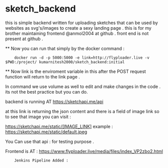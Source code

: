 # sketch_backend
this is simple backend written for uploading sketches that can be used by websites as svg's/images to create a sexy landing page . this is for my brother maintaining frontend @anmol2004 at github . front end is not present at github .



**   Now you can run that simply  by the docker command :

		docker run -d -p 5000:5000 -e link=http://flyploader.live -v $PWD:/project/ kumarnitesh2000/sketch_backend:initial
**
Now link is the enviroment variable in this after the POST request function will return to the link page .

In command we use volume as well to edit and make changes in the code .
its not the best practice but you can do.


backend is running AT https://sketchapi.me/api

at this link is returning the json content and there is a field of image link so to see that image you can visit :

https://sketchapi.me/static/[IMAGE_LINK]
example :
https://sketchapi.me/static/default.jpeg

You Can use that api : for testing purpose .

Frontend is AT :  https://www.flyploader.live/media/files/index_VP2zbo2.html

		
		Jenkins Pipeline Added :
		


